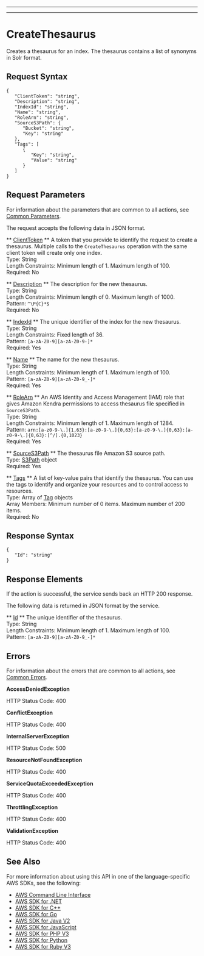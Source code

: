 --------

--------

# CreateThesaurus<a name="API_CreateThesaurus"></a>

Creates a thesaurus for an index\. The thesaurus contains a list of synonyms in Solr format\.

## Request Syntax<a name="API_CreateThesaurus_RequestSyntax"></a>

```
{
   "ClientToken": "string",
   "Description": "string",
   "IndexId": "string",
   "Name": "string",
   "RoleArn": "string",
   "SourceS3Path": { 
      "Bucket": "string",
      "Key": "string"
   },
   "Tags": [ 
      { 
         "Key": "string",
         "Value": "string"
      }
   ]
}
```

## Request Parameters<a name="API_CreateThesaurus_RequestParameters"></a>

For information about the parameters that are common to all actions, see [Common Parameters](CommonParameters.md)\.

The request accepts the following data in JSON format\.

 ** [ClientToken](#API_CreateThesaurus_RequestSyntax) **   <a name="Kendra-CreateThesaurus-request-ClientToken"></a>
A token that you provide to identify the request to create a thesaurus\. Multiple calls to the `CreateThesaurus` operation with the same client token will create only one index\.   
Type: String  
Length Constraints: Minimum length of 1\. Maximum length of 100\.  
Required: No

 ** [Description](#API_CreateThesaurus_RequestSyntax) **   <a name="Kendra-CreateThesaurus-request-Description"></a>
The description for the new thesaurus\.  
Type: String  
Length Constraints: Minimum length of 0\. Maximum length of 1000\.  
Pattern: `^\P{C}*$`   
Required: No

 ** [IndexId](#API_CreateThesaurus_RequestSyntax) **   <a name="Kendra-CreateThesaurus-request-IndexId"></a>
The unique identifier of the index for the new thesaurus\.   
Type: String  
Length Constraints: Fixed length of 36\.  
Pattern: `[a-zA-Z0-9][a-zA-Z0-9-]*`   
Required: Yes

 ** [Name](#API_CreateThesaurus_RequestSyntax) **   <a name="Kendra-CreateThesaurus-request-Name"></a>
The name for the new thesaurus\.  
Type: String  
Length Constraints: Minimum length of 1\. Maximum length of 100\.  
Pattern: `[a-zA-Z0-9][a-zA-Z0-9_-]*`   
Required: Yes

 ** [RoleArn](#API_CreateThesaurus_RequestSyntax) **   <a name="Kendra-CreateThesaurus-request-RoleArn"></a>
An AWS Identity and Access Management \(IAM\) role that gives Amazon Kendra permissions to access thesaurus file specified in `SourceS3Path`\.   
Type: String  
Length Constraints: Minimum length of 1\. Maximum length of 1284\.  
Pattern: `arn:[a-z0-9-\.]{1,63}:[a-z0-9-\.]{0,63}:[a-z0-9-\.]{0,63}:[a-z0-9-\.]{0,63}:[^/].{0,1023}`   
Required: Yes

 ** [SourceS3Path](#API_CreateThesaurus_RequestSyntax) **   <a name="Kendra-CreateThesaurus-request-SourceS3Path"></a>
The thesaurus file Amazon S3 source path\.   
Type: [S3Path](API_S3Path.md) object  
Required: Yes

 ** [Tags](#API_CreateThesaurus_RequestSyntax) **   <a name="Kendra-CreateThesaurus-request-Tags"></a>
A list of key\-value pairs that identify the thesaurus\. You can use the tags to identify and organize your resources and to control access to resources\.   
Type: Array of [Tag](API_Tag.md) objects  
Array Members: Minimum number of 0 items\. Maximum number of 200 items\.  
Required: No

## Response Syntax<a name="API_CreateThesaurus_ResponseSyntax"></a>

```
{
   "Id": "string"
}
```

## Response Elements<a name="API_CreateThesaurus_ResponseElements"></a>

If the action is successful, the service sends back an HTTP 200 response\.

The following data is returned in JSON format by the service\.

 ** [Id](#API_CreateThesaurus_ResponseSyntax) **   <a name="Kendra-CreateThesaurus-response-Id"></a>
The unique identifier of the thesaurus\.   
Type: String  
Length Constraints: Minimum length of 1\. Maximum length of 100\.  
Pattern: `[a-zA-Z0-9][a-zA-Z0-9_-]*` 

## Errors<a name="API_CreateThesaurus_Errors"></a>

For information about the errors that are common to all actions, see [Common Errors](CommonErrors.md)\.

 **AccessDeniedException**   
  
HTTP Status Code: 400

 **ConflictException**   
  
HTTP Status Code: 400

 **InternalServerException**   
  
HTTP Status Code: 500

 **ResourceNotFoundException**   
  
HTTP Status Code: 400

 **ServiceQuotaExceededException**   
  
HTTP Status Code: 400

 **ThrottlingException**   
  
HTTP Status Code: 400

 **ValidationException**   
  
HTTP Status Code: 400

## See Also<a name="API_CreateThesaurus_SeeAlso"></a>

For more information about using this API in one of the language\-specific AWS SDKs, see the following:
+  [ AWS Command Line Interface](https://docs.aws.amazon.com/goto/aws-cli/kendra-2019-02-03/CreateThesaurus) 
+  [ AWS SDK for \.NET](https://docs.aws.amazon.com/goto/DotNetSDKV3/kendra-2019-02-03/CreateThesaurus) 
+  [ AWS SDK for C\+\+](https://docs.aws.amazon.com/goto/SdkForCpp/kendra-2019-02-03/CreateThesaurus) 
+  [ AWS SDK for Go](https://docs.aws.amazon.com/goto/SdkForGoV1/kendra-2019-02-03/CreateThesaurus) 
+  [ AWS SDK for Java V2](https://docs.aws.amazon.com/goto/SdkForJavaV2/kendra-2019-02-03/CreateThesaurus) 
+  [ AWS SDK for JavaScript](https://docs.aws.amazon.com/goto/AWSJavaScriptSDK/kendra-2019-02-03/CreateThesaurus) 
+  [ AWS SDK for PHP V3](https://docs.aws.amazon.com/goto/SdkForPHPV3/kendra-2019-02-03/CreateThesaurus) 
+  [ AWS SDK for Python](https://docs.aws.amazon.com/goto/boto3/kendra-2019-02-03/CreateThesaurus) 
+  [ AWS SDK for Ruby V3](https://docs.aws.amazon.com/goto/SdkForRubyV3/kendra-2019-02-03/CreateThesaurus) 